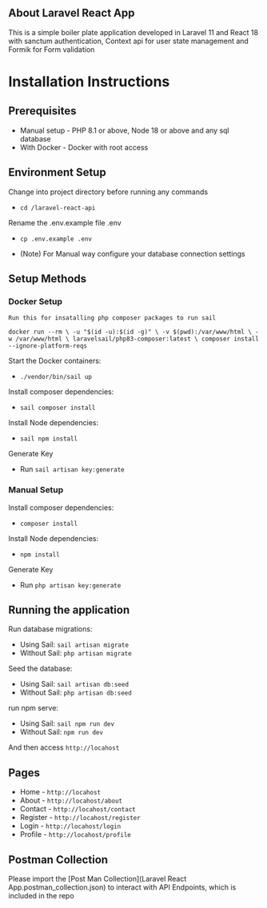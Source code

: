 
## About Laravel React App

This is a simple boiler plate application developed in Laravel 11 and React 18 with sanctum authentication, Context api for user state management and Formik for Form validation

# Installation Instructions

## Prerequisites
- Manual setup - PHP 8.1 or above, Node 18 or above and any sql database
- With Docker - Docker with root access

## Environment Setup
Change into project directory before running any commands
- `cd /laravel-react-api`
  
Rename the .env.example file .env
- `cp .env.example .env`

- (Note) For Manual way configure your database connection settings

## Setup Methods

### Docker Setup
    Run this for insatalling php composer packages to run sail
`
docker run --rm \
    -u "$(id -u):$(id -g)" \
    -v $(pwd):/var/www/html \
    -w /var/www/html \
    laravelsail/php83-composer:latest \
    composer install --ignore-platform-reqs
`


Start the Docker containers:
- `./vendor/bin/sail up`

Install composer dependencies:
- `sail composer install`

Install Node dependencies:
- `sail npm install`
  
Generate Key
- Run `sail artisan key:generate`
  
### Manual Setup

Install composer dependencies:
- `composer install`

Install Node dependencies:
- `npm install`

Generate Key
- Run `php artisan key:generate`

## Running the application

Run database migrations:
- Using Sail: `sail artisan migrate`
- Without Sail: `php artisan migrate`
  
Seed the database:
- Using Sail: `sail artisan db:seed`
- Without Sail: `php artisan db:seed`

run npm serve:
- Using Sail: `sail npm run dev`
- Without Sail: `npm run dev`

And then access `http://locahost`

## Pages
- Home - `http://locahost`
- About - `http://locahost/about`
- Contact - `http://locahost/contact`
- Register - `http://locahost/register`
- Login - `http://locahost/login`
- Profile - `http://locahost/profile`

## Postman Collection
Please import the [Post Man Collection](Laravel React App.postman_collection.json) to interact with API Endpoints, which is included in the repo
